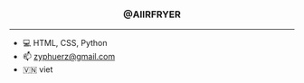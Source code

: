 <h3 style="text-align: center;">@AIIRFRYER</h3>

---

   - 💻 HTML, CSS, Python
   - 📫 zyphuerz@gmail.com
   - 🇻🇳 viet

<!---
aiirfryer/aiirfryer is a ✨ special ✨ repository because its `README.md` (this file) appears on your GitHub profile.
You can click the Preview link to take a look at your changes.
--->
